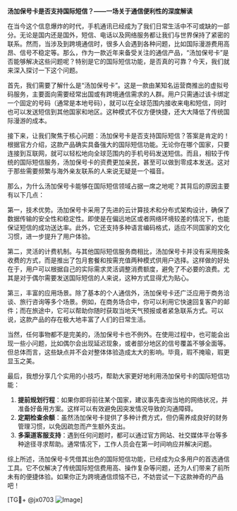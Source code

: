 **汤加保号卡是否支持国际短信？——一场关于通信便利性的深度解读**

在当今这个信息爆炸的时代，手机通讯已经成为了我们日常生活中不可或缺的一部分。无论是国内还是国外，短信、电话以及网络服务都让我们与世界保持了紧密的联系。然而，当涉及到跨境通信时，很多人会遇到各种问题，比如国际漫游费用高昂、信号不稳定等。那么，作为一款近年来备受关注的通信产品，“汤加保号卡”是否能够解决这些问题呢？特别是它的国际短信功能，是否真的可靠？今天，我们就来深入探讨一下这个问题。

首先，我们需要了解什么是“汤加保号卡”。这是一款由某知名运营商推出的虚拟号码服务，主要面向需要经常出国或有跨境通信需求的人群。用户只需通过该卡绑定一个固定的号码（通常是本地号码），就可以在全球范围内接收来电和短信，同时也可以发送短信到其他国家和地区。这种模式不仅方便快捷，还大大降低了传统国际漫游的成本。

接下来，让我们聚焦于核心问题：汤加保号卡是否支持国际短信？答案是肯定的！根据官方介绍，这款产品确实具备强大的国际短信功能。无论你在哪个国家，只要连接到互联网，就可以轻松地向全球范围内的手机号码发送短信。而且，相较于传统的国际短信服务，汤加保号卡的资费更加亲民，甚至可以做到零成本发送。这对于那些需要频繁与海外亲友联系的人来说无疑是一个福音。

那么，为什么汤加保号卡能够在国际短信领域占据一席之地呢？其背后的原因主要有以下几点：

第一，技术优势。汤加保号卡采用了先进的云计算技术和分布式架构设计，确保了数据传输的安全性和稳定性。即使是在偏远地区或者网络环境较差的情况下，也能保证短信的成功送达率。此外，它还支持多种语言编码格式，适应不同国家的文化习惯，进一步提升了用户体验。

第二，灵活的计费机制。与其他国际短信服务商相比，汤加保号卡并没有采用按条收费的方式，而是推出了包月套餐和按需充值两种模式供用户选择。这样做的好处在于，用户可以根据自己的实际需求灵活调整消费额度，避免了不必要的浪费。尤其是对于偶尔需要发送国际短信的人来说，这种方式显得尤为贴心。

第三，丰富的应用场景。除了基本的个人通信外，汤加保号卡还广泛应用于商务洽谈、旅行咨询等多个场景。例如，在商务场合中，你可以利用它快速回复客户的邮件；而在旅途中，它可以帮助你随时获取当地天气预报或者紧急联系方式。可以说，这款产品的存在极大地丰富了人们的日常生活。

当然，任何事物都不是完美的，汤加保号卡也不例外。在使用过程中，也可能会出现一些小问题，比如偶尔会出现延迟现象，或者部分地区的信号覆盖不够全面等。但总体而言，这些缺点并不会对整体体验造成太大的影响。毕竟，瑕不掩瑜，瑕更显玉之美。

最后，我想分享几个实用的小技巧，帮助大家更好地利用汤加保号卡的国际短信功能：

1. **提前规划行程**：如果你即将前往某个国家，建议事先查询当地的网络状况，并准备好备用方案。这样可以有效避免因突发情况导致的沟通障碍。
2. **定期检查余额**：虽然汤加保号卡提供了多种计费方式，但仍需养成良好的财务管理习惯，以免因疏忽而产生额外支出。
3. **多渠道客服支持**：遇到任何问题时，都可以通过官方网站、社交媒体平台等多种途径寻求帮助。通常情况下，工作人员会在第一时间响应并解决问题。

综上所述，汤加保号卡凭借其出色的国际短信功能，已经成为众多用户的首选通信工具。它不仅解决了传统国际短信费用高、操作复杂等问题，还为人们带来了前所未有的便捷体验。如果你正为跨境通信烦恼不已，不妨尝试一下这款神奇的产品吧！

[TG💪+ @jx0703 ![Image](https://github.com/user-attachments/assets/dbca1d08-cadb-493c-b0ec-ad6f7a83f270)]
